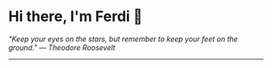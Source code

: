 <h1>Hi there, I'm Ferdi 👋</h1>

<p><em>
  "Keep your eyes on the stars, but remember to keep your feet on the ground." — Theodore Roosevelt
</em></p>

---
